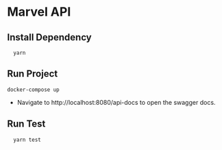 # Marvel API

## Install Dependency
```
  yarn
```

## Run Project

```
docker-compose up
```
- Navigate to http://localhost:8080/api-docs to open the swagger docs.

## Run Test

```
  yarn test
```